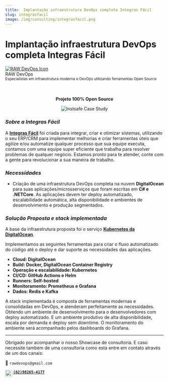 ```yaml
---
title:  Implantação infraestrutura DevOps completa Integras Fácil
slug: integrasfacil
image: /img/consulting/integrasfacil.png
---
```


# Implantação infraestrutura DevOps completa Integras Fácil

<head>
  <link rel="canonical" href="https://rawdevops.io/consulting/integrasfacil/"/>
  <meta property="og:image" content="https://rawdevops.io/img/consulting/integrasfacil.png"/>
  
</head>

<div class="avatar">
  <a
    class="avatar__photo-link avatar__photo avatar__photo--lg"
    href="https://rawdevops.io">
    <img
      alt="RAW DevOps Icon"
      src="/img/logofavicon.png" />
  </a>
  <div class="avatar__intro">
    <div class="avatar__name">RAW DevOps</div>
    <small class="avatar__subtitle">
      Especialistas em infraestrutura moderna e DevOps utilizando ferramentas Open Source
    </small>
  </div>
</div>

<br />
<br />

<center>

**Projeto 100% Open Source**

</center>



<center>

![Instsafe Case Study](/img/consulting/integrasfacil.png)

</center>

### *Sobre a Integras Fácil*

A [**Integras Fácil**](https://integrasfacil.com.br/) foi criada para integrar, criar e otimizar sistemas, utilizando o seu ERP/CRM para implementar melhorias e criar ferramentas úteis que agilize e/ou automatize qualquer processo que sua equipe executa, contamos com uma equipe super eficiente que trabalha para resolver problemas de qualquer negócio. Estamos pronto para te atender, conte com a gente para revolucionar a sua maneira de trabalho.


### *Necessidades*

- Criação de uma infraestrutura DevOps completa na nuvem **DigitalOcean** para suas aplicações/microsserviços que foram escritas em **C# e .NETCore**. As aplicações devem ter deploy automatizado, escalabilidade automática, alta disponibilidade e ambientes de desenvolvimento e produção segmentados.


### *Solução Proposta e stack implementada*

A base da infraestrutura proposta foi o serviço [**Kubernetes da DigitalOcean**](https://www.digitalocean.com/products/kubernetes). 

Implementamos as seguintes ferramentas para criar o fluxo automatizado do código até o deploy e dar suporte as necessidades das aplicações.

- **Cloud: DigitalOcean**
- **Build: Docker, DigitalOcean Container Registry**
- **Operação e escalabilidade: Kubernetes**
- **CI/CD: GitHub Actions e Helm**
- **Runners: Self-hosted**
- **Monitoramento: Prometheus e Grafana**
- **Dados: Redis e Kafka**

A stack implementada é composta de ferramentas modernas e consolidadas em DevOps, e atenderam perfeitamente as necessidades. Obtendo um ambiente de desenvolvimento para o desenvolvedores com deploy automatizado. E um ambiente produtivo de alta disponibilidade, escala por demanda e deploy sem downtime. O monitoramento do ambiente será acompanhado pelos dashboards do Grafana.

---

Obrigado por acompanhar o nosso Showcase de consultoria. 
E caso necessite também de uma consultoria como esta entre em contato através de um dos canais:

📧 `rawdevops@gmail.com`

<a href= "https://api.whatsapp.com/send?phone=62982654177">
  <img align="left" alt="WhatsappIcon" width="22px" src="/img/docsImages/whatsapp.png" />
</a> 

 [**`(62)98265-4177`**](https://api.whatsapp.com/send?phone=62982654177)
 